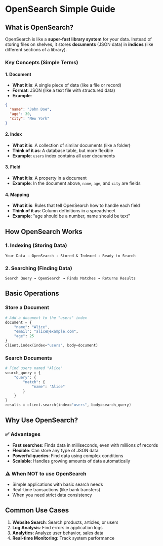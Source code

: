 # OpenSearch Simple Guide

## What is OpenSearch?

OpenSearch is like a **super-fast library system** for your data. Instead of storing files on shelves, it stores **documents** (JSON data) in **indices** (like different sections of a library).

### Key Concepts (Simple Terms)

#### 1. Document
- **What it is**: A single piece of data (like a file or record)
- **Format**: JSON (like a text file with structured data)
- **Example**: 
```json
{
  "name": "John Doe",
  "age": 30,
  "city": "New York"
}
```

#### 2. Index
- **What it is**: A collection of similar documents (like a folder)
- **Think of it as**: A database table, but more flexible
- **Example**: `users` index contains all user documents

#### 3. Field
- **What it is**: A property in a document
- **Example**: In the document above, `name`, `age`, and `city` are fields

#### 4. Mapping
- **What it is**: Rules that tell OpenSearch how to handle each field
- **Think of it as**: Column definitions in a spreadsheet
- **Example**: "age should be a number, name should be text"

## How OpenSearch Works

### 1. Indexing (Storing Data)
```
Your Data → OpenSearch → Stored & Indexed → Ready to Search
```

### 2. Searching (Finding Data)
```
Search Query → OpenSearch → Finds Matches → Returns Results
```

## Basic Operations

### Store a Document
```python
# Add a document to the "users" index
document = {
    "name": "Alice",
    "email": "alice@example.com",
    "age": 25
}
client.index(index="users", body=document)
```

### Search Documents
```python
# Find users named "Alice"
search_query = {
    "query": {
        "match": {
            "name": "Alice"
        }
    }
}
results = client.search(index="users", body=search_query)
```

## Why Use OpenSearch?

### ✅ Advantages
- **Fast searches**: Finds data in milliseconds, even with millions of records
- **Flexible**: Can store any type of JSON data
- **Powerful queries**: Find data using complex conditions
- **Scalable**: Handles growing amounts of data automatically

### ⚠️ When NOT to use OpenSearch
- Simple applications with basic search needs
- Real-time transactions (like bank transfers)
- When you need strict data consistency

## Common Use Cases

1. **Website Search**: Search products, articles, or users
2. **Log Analysis**: Find errors in application logs
3. **Analytics**: Analyze user behavior, sales data
4. **Real-time Monitoring**: Track system performance
